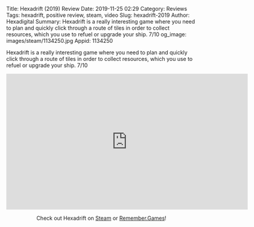 Title: Hexadrift (2019) Review
Date: 2019-11-25 02:29
Category: Reviews
Tags: hexadrift, positive review, steam, video
Slug: hexadrift-2019
Author: Hexadigital
Summary: Hexadrift is a really interesting game where you need to plan and quickly click through a route of tiles in order to collect resources, which you use to refuel or upgrade your ship. 7/10
og_image: images/steam/1134250.jpg
Appid: 1134250

Hexadrift is a really interesting game where you need to plan and quickly click through a route of tiles in order to collect resources, which you use to refuel or upgrade your ship. 7/10

<center><iframe src="https://www.youtube.com/embed/nwdCMge1lhs?feature=oembed" allow="accelerometer; autoplay; encrypted-media; gyroscope; picture-in-picture" width="640" height="360" frameborder="0"></iframe>

Check out Hexadrift on [Steam](https://store.steampowered.com/app/1134250/?curator_clanid=34633900) or [Remember.Games](https://remember.games/game/2274/)!</center>